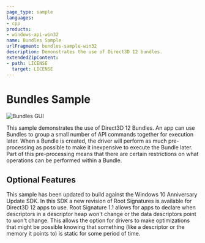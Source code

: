 ```yaml
---
page_type: sample
languages:
- cpp
products:
- windows-api-win32
name: Bundles Sample
urlFragment: bundles-sample-win32
description: Demonstrates the use of Direct3D 12 bundles.
extendedZipContent:
- path: LICENSE
  target: LICENSE
---
```



# Bundles Sample

![Bundles GUI](src/D3D12Bundles.png)

This sample demonstrates the use of Direct3D 12 Bundles. An app can use Bundles to group a small number of API commands together for execution later. When a Bundle is created, the driver will perform as much pre-processing as possible to make it inexpensive to execute the Bundle later. Part of this pre-processing means that there are certain restrictions on what operations can be performed within a Bundle.

## Optional Features

This sample has been updated to build against the Windows 10 Anniversary Update SDK. In this SDK a new revision of Root Signatures is available for Direct3D 12 apps to use. Root Signature 1.1 allows for apps to declare when descriptors in a descriptor heap won't change or the data descriptors point to won't change.  This allows the option for drivers to make optimizations that might be possible knowing that something (like a descriptor or the memory it points to) is static for some period of time.
